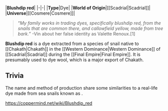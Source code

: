 |**Blushdip red**|
|-|-|
|**Type**|Dye|
|**World of Origin**|[[Scadrial\|Scadrial]]|
|**Universe**|[[Cosmere\|Cosmere]]|

>“*My family works in trading dyes, specifically blushdip red, from the snails that are common there, and callowfield yellow, made from tree bark.*”
\-Vin about her false identity as Valette Renoux.[1]


**Blushdip red** is a dye extracted from a species of snail native to [[Chakath\|Chakath]] in the [[Western Dominance\|Western Dominance]] of [[Scadrial\|Scadrial]] during the [[Final Empire\|Final Empire]]. It is presumably used to dye wool, which is a major export of Chakath.

## Trivia
The name and method of production share some similarities to a real-life dye made from sea snails known as .


https://coppermind.net/wiki/Blushdip_red